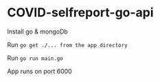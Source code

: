 # COVID-selfreport-go-api

Install go & mongoDb

Run `go get ./... from the app directory`

Run `go run main.go`

App runs on port 6000
